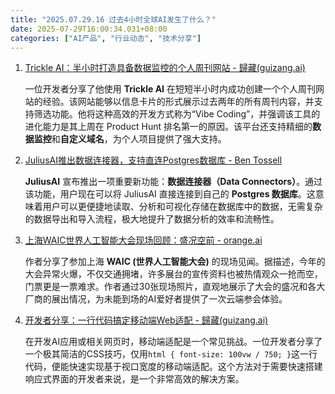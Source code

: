```yaml
---
title: "2025.07.29.16 过去4小时全球AI发生了什么？"
date: 2025-07-29T16:00:34.031+08:00
categories: ["AI产品", "行业动态", "技术分享"]
---
```


1. [Trickle AI：半小时打造具备数据监控的个人周刊网站 - 歸藏(guizang.ai)](https://x.com/op7418/status/1950056372755661156)

   一位开发者分享了他使用 **Trickle AI** 在短短半小时内成功创建一个个人周刊网站的经验。该网站能够以信息卡片的形式展示过去两年的所有周刊内容，并支持筛选功能。他将这种高效的开发方式称为“Vibe Coding”，并强调该工具的进化能力是其上周在 Product Hunt 排名第一的原因。该平台还支持精细的**数据监控**和**自定义域名**，为个人项目提供了强大支持。


2. [JuliusAI推出数据连接器，支持直连Postgres数据库 - Ben Tossell](https://x.com/bentossell/status/1950073086612557987)

   **JuliusAI** 宣布推出一项重要新功能：**数据连接器（Data Connectors）**。通过该功能，用户现在可以将 JuliusAI 直接连接到自己的 **Postgres 数据库**。这意味着用户可以更便捷地读取、分析和可视化存储在数据库中的数据，无需复杂的数据导出和导入流程，极大地提升了数据分析的效率和流畅性。


3. [上海WAIC世界人工智能大会现场回顾：盛况空前 - orange.ai](https://x.com/oran_ge/status/1950051570659324260)

   作者分享了参加上海 **WAIC (世界人工智能大会)** 的现场见闻。据描述，今年的大会异常火爆，不仅交通拥堵，许多展台的宣传资料也被热情观众一抢而空，门票更是一票难求。作者通过30张现场照片，直观地展示了大会的盛况和各大厂商的展出情况，为未能到场的AI爱好者提供了一次云端参会体验。


4. [开发者分享：一行代码搞定移动端Web适配 - 歸藏(guizang.ai)](https://x.com/op7418/status/1950083701519286487)

   在开发AI应用或相关网页时，移动端适配是一个常见挑战。一位开发者分享了一个极其简洁的CSS技巧，仅用`html { font-size: 100vw / 750; }`这一行代码，便能快速实现基于视口宽度的移动端适配。这个方法对于需要快速搭建响应式界面的开发者来说，是一个非常高效的解决方案。